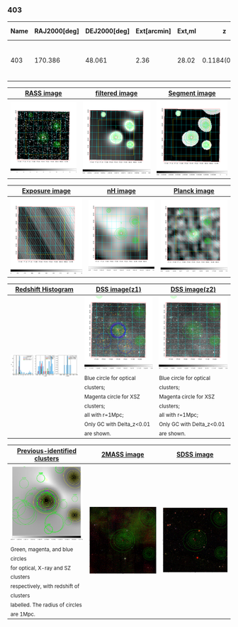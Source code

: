 <div STYLE="page-break-after: always;"></div>

### 403

|Name|RAJ2000[deg]|DEJ2000[deg] |Ext[arcmin]| Ext,ml | z | z_src| C|GC(XSZ,Delta_z<0.01)| GC(OPT,Delta_z<0.01)|GC| R_sig[arcmin] | R500[arcmin] | R500[Mpc]| CRsig[c/s] | CR500[c/s] |L500[1E44 erg/s]|F500[1E-12 erg/s/cm^2]| M500[1E14 Msun]|Tx[keV]|Cnt_sig|Beta|Rc[arcmin]|Comment|Alias|
|---|---|---|---|---|---|------|---|--------|---------|----------|---|---|---|---|---|---|---|---|---|---|---|---|---|---|
|403| 170.386| 48.061| 2.36| 28.02| 0.1184(0.008)| z1, z_xsz| B| F20, MCXC, SPI, Tar| A, C, N, RM, W| A, C, F20, MCXC, N, SPI, Tar, W| 7.825| 7.013| 0.900| 0.157(0.034)| 0.154(0.034)| 1.133(0.159)| 3.111(0.436)| 2.32(0.16)| 3.74(0.17)| 54.6| 0.860(-0.141+0.100)| 4.449(-1.001+0.750)| -| k272|

|[RASS image](../image/403/403_img.pdf)|[filtered image](../image/403/403_fil.pdf)|[Segment image](../image/403/403_seg.pdf)|
|-------------------|--------------------|-------------------|
| <img src="../image/403/403_img.png" width="300">  | <img src="../image/403/403_fil.png" width="300">   | <img src="../image/403/403_seg.png" width="300">  |

|[Exposure image](../image/403/403_mex.pdf)| [nH image](../image/403/403_nh.pdf)| [Planck image](../image/403/403_p.pdf)|
|-------------------|--------------------|-------------------|
|<img src="../image/403/403_mex.png" width="300">   | <img src="../image/403/403_nh.png" width="300">    | <img src="../image/403/403_p.png" width="300"> |

|[Redshift Histogram](../image/403/403_zg.pdf) | [DSS image(z1)](../image/403/403_dss_z1.pdf)      |  [DSS image(z2)](../image/403/403_dss_z2.pdf)    |
|-------------------|--------------------|-------------------|
|<img src="../image/403/403_zg.png" width="300"> |<img src="../image/403/403_dss_z1.png" width="300"> <sub><br>Blue circle for optical clusters; <br>Magenta circle for XSZ clusters; <br>all with r=1Mpc; <br>Only GC with Delta_z<0.01 are shown. </sub>| <img src="../image/403/403_dss_z2.png" width="300"><sub><br>Blue circle for optical clusters; <br>Magenta circle for XSZ clusters; <br>all with r=1Mpc; <br>Only GC with Delta_z<0.01 are shown. </sub> |

|[Previous-identified clusters](../image/403/403_gc.pdf) | [2MASS image](../image/403/403_2mass.pdf)      |[SDSS image](../image/403/403_sdss.pdf)   |
|-------------------|-------------------|-------------------|
|<img src=../image/403/403_gc.png width="300"> <br><sub>Green, magenta, and blue circles <br>for optical, X-ray and SZ clusters <br>respectively, with redshift of clusters <br>labelled. The radius of circles <br>are 1Mpc.</sub>|<img src="../image/403/403_2mass.png" width="300">  | <img src="../image/403/403_sdss.png" width="300">  |




